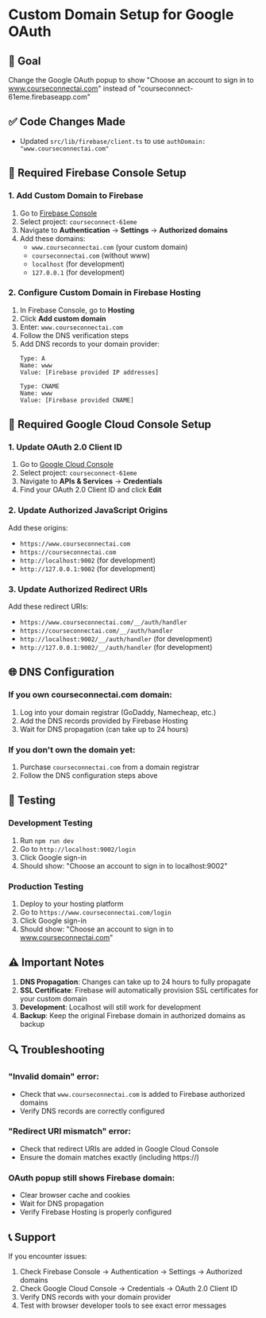 # Custom Domain Setup for Google OAuth

## 🎯 Goal
Change the Google OAuth popup to show "Choose an account to sign in to www.courseconnectai.com" instead of "courseconnect-61eme.firebaseapp.com"

## ✅ Code Changes Made
- Updated `src/lib/firebase/client.ts` to use `authDomain: "www.courseconnectai.com"`

## 🔧 Required Firebase Console Setup

### 1. Add Custom Domain to Firebase
1. Go to [Firebase Console](https://console.firebase.google.com/)
2. Select project: `courseconnect-61eme`
3. Navigate to **Authentication** → **Settings** → **Authorized domains**
4. Add these domains:
   - `www.courseconnectai.com` (your custom domain)
   - `courseconnectai.com` (without www)
   - `localhost` (for development)
   - `127.0.0.1` (for development)

### 2. Configure Custom Domain in Firebase Hosting
1. In Firebase Console, go to **Hosting**
2. Click **Add custom domain**
3. Enter: `www.courseconnectai.com`
4. Follow the DNS verification steps
5. Add DNS records to your domain provider:
   ```
   Type: A
   Name: www
   Value: [Firebase provided IP addresses]
   
   Type: CNAME
   Name: www
   Value: [Firebase provided CNAME]
   ```

## 🔧 Required Google Cloud Console Setup

### 1. Update OAuth 2.0 Client ID
1. Go to [Google Cloud Console](https://console.cloud.google.com/)
2. Select project: `courseconnect-61eme`
3. Navigate to **APIs & Services** → **Credentials**
4. Find your OAuth 2.0 Client ID and click **Edit**

### 2. Update Authorized JavaScript Origins
Add these origins:
- `https://www.courseconnectai.com`
- `https://courseconnectai.com`
- `http://localhost:9002` (for development)
- `http://127.0.0.1:9002` (for development)

### 3. Update Authorized Redirect URIs
Add these redirect URIs:
- `https://www.courseconnectai.com/__/auth/handler`
- `https://courseconnectai.com/__/auth/handler`
- `http://localhost:9002/__/auth/handler` (for development)
- `http://127.0.0.1:9002/__/auth/handler` (for development)

## 🌐 DNS Configuration

### If you own courseconnectai.com domain:
1. Log into your domain registrar (GoDaddy, Namecheap, etc.)
2. Add the DNS records provided by Firebase Hosting
3. Wait for DNS propagation (can take up to 24 hours)

### If you don't own the domain yet:
1. Purchase `courseconnectai.com` from a domain registrar
2. Follow the DNS configuration steps above

## 🧪 Testing

### Development Testing
1. Run `npm run dev`
2. Go to `http://localhost:9002/login`
3. Click Google sign-in
4. Should show: "Choose an account to sign in to localhost:9002"

### Production Testing
1. Deploy to your hosting platform
2. Go to `https://www.courseconnectai.com/login`
3. Click Google sign-in
4. Should show: "Choose an account to sign in to www.courseconnectai.com"

## ⚠️ Important Notes

1. **DNS Propagation**: Changes can take up to 24 hours to fully propagate
2. **SSL Certificate**: Firebase will automatically provision SSL certificates for your custom domain
3. **Development**: Localhost will still work for development
4. **Backup**: Keep the original Firebase domain in authorized domains as backup

## 🔍 Troubleshooting

### "Invalid domain" error:
- Check that `www.courseconnectai.com` is added to Firebase authorized domains
- Verify DNS records are correctly configured

### "Redirect URI mismatch" error:
- Check that redirect URIs are added in Google Cloud Console
- Ensure the domain matches exactly (including https://)

### OAuth popup still shows Firebase domain:
- Clear browser cache and cookies
- Wait for DNS propagation
- Verify Firebase Hosting is properly configured

## 📞 Support

If you encounter issues:
1. Check Firebase Console → Authentication → Settings → Authorized domains
2. Check Google Cloud Console → Credentials → OAuth 2.0 Client ID
3. Verify DNS records with your domain provider
4. Test with browser developer tools to see exact error messages
